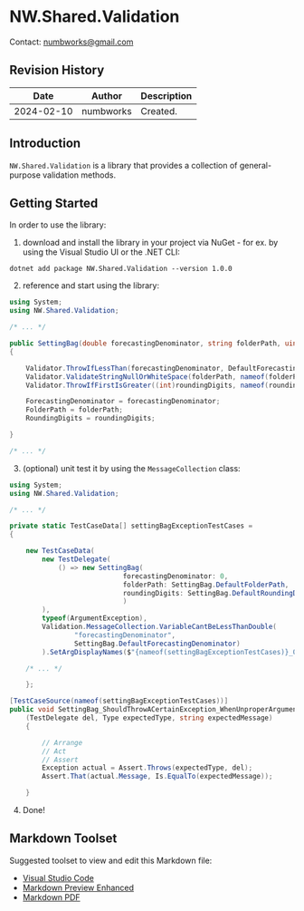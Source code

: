 # NW.Shared.Validation
Contact: numbworks@gmail.com

## Revision History

| Date | Author | Description |
|---|---|---|
| 2024-02-10 | numbworks | Created. |

## Introduction

`NW.Shared.Validation` is a library that provides a collection of general-purpose validation methods.

## Getting Started

In order to use the library:

1. download and install the library in your project via NuGet - for ex. by using the Visual Studio UI or the .NET CLI:

```
dotnet add package NW.Shared.Validation --version 1.0.0
```

2. reference and start using the library:

```csharp
using System;
using NW.Shared.Validation;

/* ... */

public SettingBag(double forecastingDenominator, string folderPath, uint roundingDigits)
{

    Validator.ThrowIfLessThan(forecastingDenominator, DefaultForecastingDenominator, nameof(forecastingDenominator));
    Validator.ValidateStringNullOrWhiteSpace(folderPath, nameof(folderPath));
    Validator.ThrowIfFirstIsGreater((int)roundingDigits, nameof(roundingDigits), (int)DefaultRoundingDigits, nameof(DefaultRoundingDigits));

    ForecastingDenominator = forecastingDenominator;
    FolderPath = folderPath;
    RoundingDigits = roundingDigits;

}

/* ... */
```

3. (optional) unit test it by using the `MessageCollection` class:

```csharp
using System;
using NW.Shared.Validation;

/* ... */

private static TestCaseData[] settingBagExceptionTestCases =
{

    new TestCaseData(
        new TestDelegate(
            () => new SettingBag(
                            forecastingDenominator: 0,
                            folderPath: SettingBag.DefaultFolderPath,
                            roundingDigits: SettingBag.DefaultRoundingDigits
                            )
        ),
        typeof(ArgumentException),
        Validation.MessageCollection.VariableCantBeLessThanDouble(
                "forecastingDenominator",
                SettingBag.DefaultForecastingDenominator)
        ).SetArgDisplayNames($"{nameof(settingBagExceptionTestCases)}_01"),

    /* ... */

    };

[TestCaseSource(nameof(settingBagExceptionTestCases))]
public void SettingBag_ShouldThrowACertainException_WhenUnproperArguments
    (TestDelegate del, Type expectedType, string expectedMessage)
    {

        // Arrange
        // Act
        // Assert
        Exception actual = Assert.Throws(expectedType, del);
        Assert.That(actual.Message, Is.EqualTo(expectedMessage));

    }

```

4. Done!

## Markdown Toolset

Suggested toolset to view and edit this Markdown file:

- [Visual Studio Code](https://code.visualstudio.com/)
- [Markdown Preview Enhanced](https://marketplace.visualstudio.com/items?itemName=shd101wyy.markdown-preview-enhanced)
- [Markdown PDF](https://marketplace.visualstudio.com/items?itemName=yzane.markdown-pdf)
